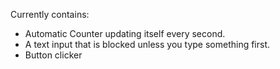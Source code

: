 Currently contains: 
- Automatic Counter updating itself every second.
- A text input that is blocked unless you type something first.
- Button clicker 
